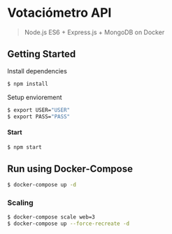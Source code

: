 # Votaciómetro API
> Node.js ES6 + Express.js + MongoDB on Docker

## Getting Started
Install dependencies
```sh
$ npm install
```

Setup enviorement
```sh
$ export USER="USER"
$ export PASS="PASS"
```

#### Start
```sh
$ npm start
```

## Run using Docker-Compose
```sh
$ docker-compose up -d
```

### Scaling
```sh
$ docker-compose scale web=3
$ docker-compose up --force-recreate -d
```
